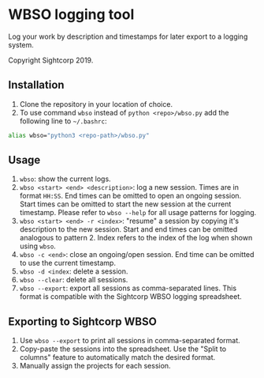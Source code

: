 # WBSO logging tool

Log your work by description and timestamps for later export to a logging system.

Copyright Sightcorp 2019.

## Installation

1. Clone the repository in your location of choice.
2. To use command `wbso` instead of `python <repo>/wbso.py` add the following line to `~/.bashrc`:

```bash
alias wbso="python3 <repo-path>/wbso.py"
```

## Usage

1. `wbso`: show the current logs.
2. `wbso <start> <end> <description>`: log a new session. Times are in format `HH:SS`. End times can be omitted to open an ongoing session. Start times can be omitted to start the new session at the current timestamp. Please refer to `wbso --help` for all usage patterns for logging.
3. `wbso <start> <end> -r <index>`: "resume" a session by copying it's description to the new session. Start and end times can be omitted analogous to pattern 2. Index refers to the index of the log when shown using `wbso`.
4. `wbso -c <end>`: close an ongoing/open session. End time can be omitted to use the current timestamp.
5. `wbso -d <index`: delete a session.
6. `wbso --clear`: delete all sessions.
7. `wbso --export`: export all sessions as comma-separated lines. This format is compatible with the Sightcorp WBSO logging spreadsheet.

## Exporting to Sightcorp WBSO

1. Use `wbso --export` to print all sessions in comma-separated format.
2. Copy-paste the sessions into the spreadsheet. Use the "Split to columns" feature to automatically match the desired format.
3. Manually assign the projects for each session.

